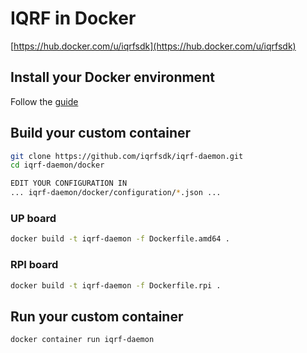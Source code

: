 # IQRF in Docker

[https://hub.docker.com/u/iqrfsdk](https://hub.docker.com/u/iqrfsdk)

## Install your Docker environment

Follow the [guide](https://github.com/iqrfsdk/iqrf-daemon/blob/master/docker/INSTALL.md)

## Build your custom container

```Bash
git clone https://github.com/iqrfsdk/iqrf-daemon.git
cd iqrf-daemon/docker

EDIT YOUR CONFIGURATION IN
... iqrf-daemon/docker/configuration/*.json ...
```

### UP board

```Bash
docker build -t iqrf-daemon -f Dockerfile.amd64 .
```

### RPI board

```Bash
docker build -t iqrf-daemon -f Dockerfile.rpi .
```

## Run your custom container

```Bash
docker container run iqrf-daemon
```
